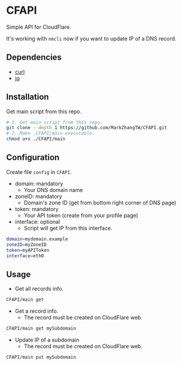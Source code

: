 # CFAPI
Simple API for CloudFlare.

It's working with `nmcli` now if you want to update IP of a DNS record.

## Dependencies
- [curl](https://curl.se/)
- [jq](https://stedolan.github.io/jq/)

## Installation
Get main script from this repo.
```bash
# 1. Get main script from this repo.
git clone --depth 1 https://github.com/MarkZhangTW/CFAPI.git
# 2. Make .CFAPI/main executable.
chmod u+x ./CFAPI/main
```

## Configuration
Create file `config` in `CFAPI`.
- domain: mandatory
    - Your DNS domain name
- zoneID: mandatory
    - Domain's zone ID (get from bottom right corner of DNS page)
- token: mandatory
    - Your API token (create from your profile page)
- interface: optional
    - Script will get IP from this interface.
```bash
domain=mydomain.example
zoneID=myZoneID
token=myAPIToken
interface=eth0
```

## Usage
- Get all records info.
```bash
CFAPI/main get
```
- Get a record info.
    - The record must be created on CloudFlare web.
```bash
CFAPI/main get mySubdomain
```
- Update IP of a subdomain
    - The record must be created on CloudFlare web.
```bash
CFAPI/main put mySubdomain
```

